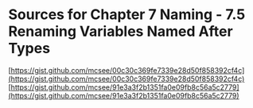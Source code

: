 # Sources for Chapter 7 Naming - 7.5 Renaming Variables Named After Types

[https://gist.github.com/mcsee/00c30c369fe7339e28d50f858392cf4c](https://gist.github.com/mcsee/00c30c369fe7339e28d50f858392cf4c)
[https://gist.github.com/mcsee/91e3a3f2b1351fa0e09fb8c56a5c2779](https://gist.github.com/mcsee/91e3a3f2b1351fa0e09fb8c56a5c2779)
